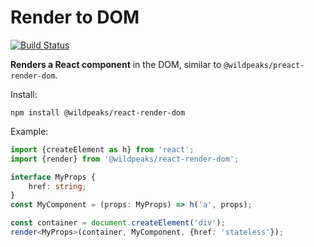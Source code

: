 # Render to DOM

[![Build Status](https://travis-ci.org/wildpeaks/package-react-render-dom.svg?branch=master)](https://travis-ci.org/wildpeaks/package-react-render-dom)

**Renders a React component** in the DOM, similar to `@wildpeaks/preact-render-dom`.

Install:

	npm install @wildpeaks/react-render-dom

Example:
````ts
import {createElement as h} from 'react';
import {render} from '@wildpeaks/react-render-dom';

interface MyProps {
	href: string;
}
const MyComponent = (props: MyProps) => h('a', props);

const container = document.createElement('div');
render<MyProps>(container, MyComponent, {href: 'stateless'});
````
